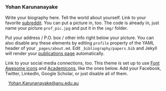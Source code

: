 <h3>Yohan Karunanayake</h3>

Write your biography here. Tell the world about yourself. Link to your favorite [subreddit](http://reddit.com). You can put a picture in, too. The code is already in, just name your picture `prof_pic.jpg` and put it in the `img/` folder.

Put your address / P.O. box / other info right below your picture. You can also disable any these elements by editing `profile` property of the YAML header of your `_pages/about.md`. Edit `_bibliography/papers.bib` and Jekyll will render your [publications page](/al-folio/publications/) automatically.

Link to your social media connections, too. This theme is set up to use [Font Awesome icons](https://fontawesome.com/) and [Academicons](https://jpswalsh.github.io/academicons/), like the ones below. Add your Facebook, Twitter, LinkedIn, Google Scholar, or just disable all of them.

<div style="margin-bottom:10px">
    <a target="_blank" href="mailto:Yohan.Karunanayake@anu.edu.au" style="display: flex; align-items: center;">
        <i class="fa-solid fa-envelope" style="font-size: 30px; margin-right: 10px;"></i>
        <span>Yohan.Karunanayake@anu.edu.au</span>
    </a>
</div>

